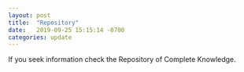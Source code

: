 ```yaml
---
layout: post
title:  "Repository"
date:   2019-09-25 15:15:14 -0700
categories: update
---
```

If you seek information check the Repository of Complete Knowledge.
